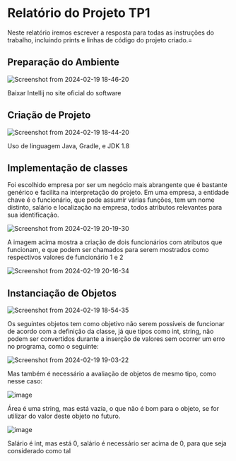 # Relatório do Projeto TP1 
Neste relatório iremos escrever a resposta para todas as instruções do trabalho, incluindo prints e linhas de código do projeto criado.=
## Preparação do Ambiente
![Screenshot from 2024-02-19 18-46-20](https://github.com/Fernando-infnet/TP-1/assets/132312334/20e8ba4a-560b-40d6-a8ee-fcf3054f02d2)

Baixar Intellij no site oficial do software

## Criação de Projeto
![Screenshot from 2024-02-19 18-44-20](https://github.com/Fernando-infnet/TP-1/assets/132312334/d9c75f73-2cee-46a0-b2c6-50b215a2276e)

Uso de linguagem Java, Gradle, e JDK 1.8

## Implementação de classes
Foi escolhido empresa por ser um negócio mais abrangente que é bastante genérico e facilita na interpretação do projeto.
Em uma empresa, a entidade chave é o funcionário, que pode assumir várias funções, tem um nome distinto, salário e localização na empresa, todos atributos relevantes para sua identificação.

![Screenshot from 2024-02-19 20-19-30](https://github.com/Fernando-infnet/TP-1/assets/132312334/bbe31d68-3372-400b-982f-f64f568eab09)

A imagem acima mostra a criação de dois funcionários com atributos que funcionam, e que podem ser chamados para serem mostrados como respectivos valores de funcionário 1 e 2

![Screenshot from 2024-02-19 20-16-34](https://github.com/Fernando-infnet/TP-1/assets/132312334/ca47263c-c342-4e0f-bccd-81f1ae67180d)

## Instanciação de Objetos

![Screenshot from 2024-02-19 18-54-35](https://github.com/Fernando-infnet/TP-1/assets/132312334/f7bc1abd-822b-4209-b7d2-2002218f38d2)

Os seguintes objetos tem como objetivo não serem possíveis de funcionar de acordo com a definição da classe, já que tipos como int, string, não podem ser convertidos durante a inserção de valores sem ocorrer um erro no programa, como o seguinte:

![Screenshot from 2024-02-19 19-03-22](https://github.com/Fernando-infnet/TP-1/assets/132312334/2538e834-8fdf-45f9-8fbf-a2bc6b11176a)

Mas também é necessário a avaliação de objetos de mesmo tipo, como nesse caso:

![image](https://github.com/Fernando-infnet/TP-1/assets/132312334/b15b562f-1310-45a0-93bb-54a7c2c1f43e)

Área é uma string, mas está vazia, o que não é bom para o objeto, se for utilizar do valor deste objeto no futuro.

![image](https://github.com/Fernando-infnet/TP-1/assets/132312334/a4c16cbb-555a-4b80-8907-ccfd1684d751)

Salário é int, mas está 0, salário é necessário ser acima de 0, para que seja considerado como tal

